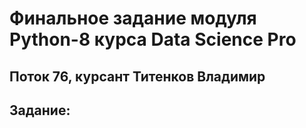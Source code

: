 # Финальное задание модуля Python-8 курса Data Science Pro
## Поток 76, курсант Титенков Владимир

## **Задание**:
